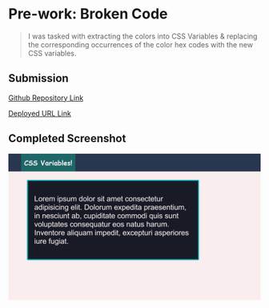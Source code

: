 # Pre-work: Broken Code

>I was tasked with extracting the colors into CSS Variables & replacing the corresponding occurrences of the color hex codes with the new CSS variables.

## Submission

[Github Repository Link](https://github.com/Seifenan/p3-practice-cssVariables) 

[Deployed URL Link](https://seifenan.github.io/p3-practice-cssVariables/) 

## Completed Screenshot

<img src="assets\images\Screenshot.png">